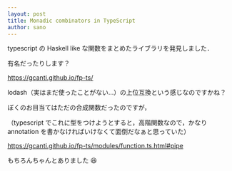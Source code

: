 ```yaml
---
layout: post
title: Monadic combinators in TypeScript
author: sano
---
```


typescript の Haskell like な関数をまとめたライブラリを発見しました．

有名だったりします？

<https://gcanti.github.io/fp-ts/>

lodash（実はまだ使ったことがない…）の上位互換という感じなのですかね？

ぼくのお目当てはただの合成関数だったのですが，

（typescript でこれに型をつけようとすると，高階関数なので，かなり annotation を書かなければいけなくて面倒だなぁと思っていた）

<https://gcanti.github.io/fp-ts/modules/function.ts.html#pipe>

もちろんちゃんとありました 😆
